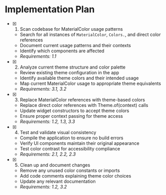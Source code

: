 # Implementation Plan

- [x] 1. Scan codebase for MaterialColor usage patterns



  - Search for all instances of `MaterialColor`, `Colors.`, and direct color references
  - Document current usage patterns and their contexts
  - Identify which components are affected
  - _Requirements: 1.1_

- [x] 2. Analyze current theme structure and color palette





  - Review existing theme configuration in the app
  - Identify available theme colors and their intended usage
  - Map current MaterialColor usage to appropriate theme equivalents
  - _Requirements: 3.1, 3.2_

- [x] 3. Replace MaterialColor references with theme-based colors





  - Replace direct color references with Theme.of(context) calls
  - Update widget constructors to accept theme colors
  - Ensure proper context passing for theme access
  - _Requirements: 1.2, 1.3, 3.3_

- [x] 4. Test and validate visual consistency





  - Compile the application to ensure no build errors
  - Verify UI components maintain their original appearance
  - Test color contrast for accessibility compliance
  - _Requirements: 2.1, 2.2, 2.3_

- [x] 5. Clean up and document changes





  - Remove any unused color constants or imports
  - Add code comments explaining theme color choices
  - Update any relevant documentation
  - _Requirements: 1.2, 3.2_